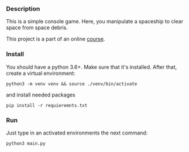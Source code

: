 ### Description
This is a simple console game. Here, you manipulate a spaceship to clear space 
from space debris.

This project is a part of an online [course](https://dvmn.org/modules/async-python/). 

### Install
You should have a python 3.6+. Make sure that it's installed. After that, create 
a virtual environment:
```shell script
python3 -m venv venv && source ./venv/bin/activate
```
and install needed packages
```shell script
pip install -r requieremnts.txt
```

### Run
Just type in an activated environments the next command:
```shell script
python3 main.py
```